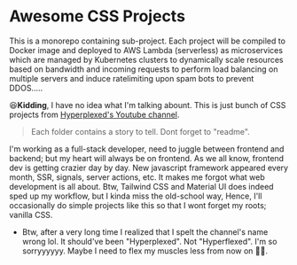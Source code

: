 # Awesome CSS Projects

This is a monorepo containing sub-project. Each project will be compiled to Docker image and deployed to AWS Lambda (serverless) as microservices which are managed by Kubernetes clusters to dynamically scale resources based on bandwidth and incoming requests to perform load balancing on multiple servers and induce ratelimiting upon spam bots to prevent DDOS.....

😆<b>Kidding</b>, I have no idea what I'm talking abount. This is just bunch of CSS projects from [Hyperplexed's Youtube channel](https://www.youtube.com/@Hyperplexed).

> Each folder contains a story to tell. Dont forget to "readme".

I'm working as a full-stack developer, need to juggle between frontend and backend; but my heart will always be on frontend. As we all know, frontend dev is getting crazier day by day. New javascript framework appeared every month, SSR, signals, server actions, etc. It makes me forgot what web development is all about. Btw, Tailwind CSS and Material UI does indeed sped up my workflow, but I kinda miss the old-school way, Hence, I'll occasionally do simple projects like this so that I wont forget my roots; vanilla CSS.

- Btw, after a very long time I realized that I spelt the channel's name wrong lol. It should've been "Hyperplexed". Not "Hyperflexed". I'm so sorryyyyyy. Maybe I need to flex my muscles less from now on 💪😔.
